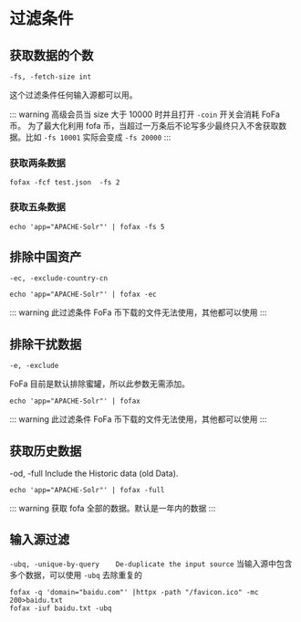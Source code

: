# 过滤条件

## 获取数据的个数

`-fs, -fetch-size int`

这个过滤条件任何输入源都可以用。

::: warning
高级会员当 size 大于 10000 时并且打开 `-coin` 开关会消耗 FoFa 币。
为了最大化利用 fofa 币，当超过一万条后不论写多少最终只入不舍获取数据。比如 `-fs 10001` 实际会变成 `-fs 20000`
:::

### 获取两条数据

```shell
fofax -fcf test.json  -fs 2 
```
### 获取五条数据

```shell
echo 'app="APACHE-Solr"' | fofax -fs 5
```
## 排除中国资产
`-ec, -exclude-country-cn`
```shell
echo 'app="APACHE-Solr"' | fofax -ec
```
::: warning
此过滤条件 FoFa 币下载的文件无法使用，其他都可以使用
:::

## 排除干扰数据

`-e, -exclude`

FoFa 目前是默认排除蜜罐，所以此参数无需添加。

```shell
echo 'app="APACHE-Solr"' | fofax
```
::: warning
此过滤条件 FoFa 币下载的文件无法使用，其他都可以使用
:::

## 获取历史数据
-od, -full          Include the Historic data (old Data).
```shell
echo 'app="APACHE-Solr"' | fofax -full
```

::: warning
获取 fofa 全部的数据。默认是一年内的数据
:::
## 输入源过滤
`-ubq, -unique-by-query    De-duplicate the input source`
当输入源中包含多个数据，可以使用 `-ubq` 去除重复的
```shell
fofax -q 'domain="baidu.com"' |httpx -path "/favicon.ico" -mc 200>baidu.txt
fofax -iuf baidu.txt -ubq
```